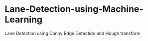 # Lane-Detection-using-Machine-Learning
Lane Detection using Canny Edge Detection and Hough transform

